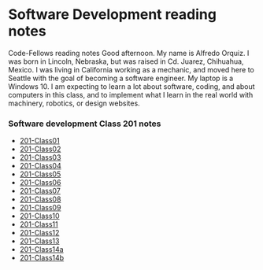 # Software Development reading notes
Code-Fellows reading notes
Good afternoon. My name is Alfredo Orquiz. I was born in Lincoln, Nebraska, but was raised in Cd. Juarez, Chihuahua, Mexico. I was living in California working as a    mechanic, and moved here to Seattle with the goal of becoming a software engineer. My laptop is a Windows 10. I am expecting to learn a lot about software, coding, and about computers in this class, and to implement what I learn in the real world with machinery, robotics, or design websites.

### Software development Class 201 notes 
- [201-Class01](201-Class01.md)
- [201-Class02](201-Class02.md)
- [201-Class03](201-Class03.md)
- [201-Class04](201-Class04.md)
- [201-Class05](201-Class05.md)
- [201-Class06](201-Class06.md)
- [201-Class07](201-Class07.md)
- [201-Class08](201-Class08.md)
- [201-Class09](201-Class09.md)
- [201-Class10](201-Class10.md)
- [201-Class11](201-Class11.md)
- [201-Class12](201-Class12.md)
- [201-Class13](201-Class13.md)
- [201-Class14a](201-Class14a.md)
- [201-Class14b](201-Class14b.md)
